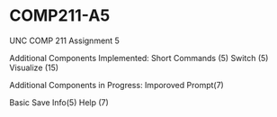 # COMP211-A5
UNC COMP 211 Assignment 5

Additional Components Implemented:
  Short Commands (5)
  Switch (5)
  Visualize (15)


Additional Components in Progress:
  Imporoved Prompt(7)
  
  Basic Save Info(5)
  Help (7)
